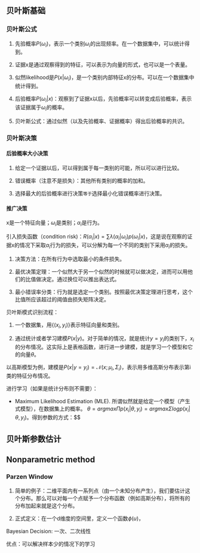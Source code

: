 ## 贝叶斯基础

### 贝叶斯公式

1. 先验概率$P(\omega_i)$，表示一个类别$\omega_i$的出现频率。在一个数据集中，可以统计得到。

2. 证据x是通过观察得到的特征，可以表示为向量的形式，也可以是一个表量。

3. 似然likelihood是$P(x|\omega_i)$，是一个类别内部特征x的分布。可以在一个数据集中统计得到。

4. 后验概率$P(\omega_i|x)$：观察到了证据x以后，先验概率可以转变成后验概率，表示该证据属于$\omega_i$的概率。

5. 贝叶斯公式：通过似然（以及先验概率、证据概率）得出后验概率的共识。

### 贝叶斯决策

#### 后验概率大小决策

1. 给定一个证据以后，可以得到属于每一类别的可能，所以可以进行比较。

2. 错误概率（注意不是损失）：其他所有类别的概率的加和。

3. 选择最大的后验概率进行决策`等于`选择最小化错误概率进行决策。

#### 推广决策

x是一个特征向量；$\omega_i$是类别；$\alpha_i$是行为。

引入损失函数（condition risk)：$R(\alpha_i | x) = \sum \lambda(\alpha_i|\omega_i) p(\omega_i|x)$，这是说在观察的证据x的情况下采取$\alpha_i$行为的损失，可以分解为每一个不同的类别下采用$\alpha_i$的损失。

1. 决策方法：在所有行为中选取最小的条件损失。

2. 最优决策定理：一个似然大于另一个似然的时候就可以做决定，进而可以用他们的比值做决定。通过换位可以推出表达式。

3. 最小错误率分类：行为就是选定一个类别。按照最优决策定理进行思考，这个比值所应该超过的阈值由损失矩阵决定。



贝叶斯模式识别流程：

1. 一个数据集，用$\{(x_i, y_i)\}$表示特征向量和类别。

2. 通过统计或者学习建模$P(x | y)$。对于简单的情况，就是统计$y = y_i$的类别下，$x_i$的分布情况。这实际上是表格函数，进行进一步建模，就是学习一个模型和它的向量$\theta$。

以高斯模型为例，建模是$P(x | y = y_i) = \mathcal{N}(x; \mu_i, \Sigma_i)$，表示用多维高斯分布表示第i类的特征分布情况。

进行学习（如果是统计分布则不需要）：

* Maximum Likelihood Estimation (MLE). 所谓似然就是给定一个模型（产生式模型），在数据集上的概率。 $\theta = argmax \Pi p( x_i | \theta, y_i) = argmax \Sigma log p( x_i | \theta, y_i)$。得到参数的方式：$\$

## 贝叶斯参数估计



## Nonparametric method

### Parzen Window

1. 简单的例子：二维平面内有一系列点（由一个未知分布产生），我们要估计这个分布。那么可以对每一个点赋予一个分布函数（例如高斯分布），将所有的分布加起来就是这个分布。

2. 正式定义：在一个d维度的空间里，定义一个函数$\phi(u)$，

Bayesian Decision: 一次、二次线性

优点：可以解决样本少的情况下的学习